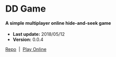 # DD Game

#### A simple multiplayer online hide-and-seek game  

+ __Last update:__  2018/05/12
+ __Version:__      0.0.4

[Repo](https://github.com/richplastow/ddgame) &nbsp;|&nbsp;
[Play Online](http://richplastow.com/ddgame/index.html)  
